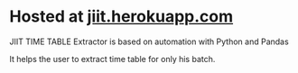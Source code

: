 <h1>Hosted at <a href='http://jiit.herokuapp.com/'> jiit.herokuapp.com</h1></a>

JIIT TIME TABLE Extractor is based on automation with Python and Pandas


It helps the user to extract time table for only his batch. 

